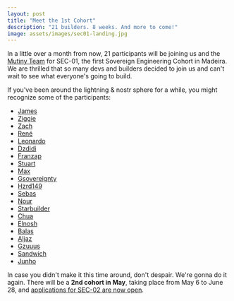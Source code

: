 ```yaml
---
layout: post
title: "Meet the 1st Cohort"
description: "21 builders. 8 weeks. And more to come!"
image: assets/images/sec01-landing.jpg
---
```


In a little over a month from now, 21 participants will be joining us and the
[Mutiny
Team](/2023/10/18/welcoming-mutiny-wallet-as-the-1st-sovereign-engineering-north-star.html)
for SEC-01, the first Sovereign Engineering Cohort in Madeira. We are thrilled
that so many devs and builders decided to join us and can't wait to see what
everyone's going to build.

If you've been around the lightning & nostr sphere for a while, you might
recognize some of the participants:

- [James](https://njump.me/npub10a8kw2hsevhfycl4yhtg7vzrcpwpu7s6med27juf4lzqpsvy270qrh8zkw)
- [Ziggie](https://njump.me/npub1l5u0zd00va02ch5n6ke2wwxyzamuy5qcsqcu4uwu7pa3dpapleysf7aap5)
- [Zach](https://njump.me/npub1zach44xjpc4yyhx6pgse2cj2pf98838kja03dv2e8ly8lfr094vqvm5dy5)
- [René](https://njump.me/npub1e5tfhk8m65teu25dfx8lcvwn4c8ypqjl72u2sh4rt8zy2kss0j5qct7mh9)
- [Leonardo](https://njump.me/npub1ez8efu9rjxu64g0lalty2ffmr2tgkzjz92rkafyfyz5463wr8ars8zls5t)
- [Dzdidi](https://njump.me/npub1zel8lcq6w6mtajwj4xcedvvvwts4p6v9l045dmn9rp570dqry7zsyll0dt)
- [Franzap](https://njump.me/npub1wf4pufsucer5va8g9p0rj5dnhvfeh6d8w0g6eayaep5dhps6rsgs43dgh9)
- [Stuart](https://njump.me/npub1lunaq893u4hmtpvqxpk8hfmtkqmm7ggutdtnc4hyuux2skr4ttcqr827lj)
- [Max](https://njump.me/npub1klkk3vrzme455yh9rl2jshq7rc8dpegj3ndf82c3ks2sk40dxt7qulx3vt)
- [Gsovereignty](https://njump.me/npub1mygerccwqpzyh9pvp6pv44rskv40zutkfs38t0hqhkvnwlhagp6s3psn5p)
- [Hzrd149](https://njump.me/npub1ye5ptcxfyyxl5vjvdjar2ua3f0hynkjzpx552mu5snj3qmx5pzjscpknpr)
- [Sebas](https://njump.me/npub1rw7hlhmgat6ur9zxcw40vweem49guv6530yk767j8xjpynv0y20q6qsl3w)
- [Nour](https://njump.me/npub1q2s36929z99tv0pfjkqf8jgmn7yxrrjklmsr0wwjl2707vhk965sp7dx3u)
- [Starbuilder](https://njump.me/npub1mz3vx0ew9le6n48l9f2e8u745k0fzel6thksv0gwfxy3wanprcxq79mymx)
- [Chua](https://njump.me/npub1x5nfafs95as966kkkvd773wvv5qtjyd27fy3g67jxyzln93mk02qdgdkan)
- [Elnosh](https://njump.me/npub1gz8kx67jdlx972vgjqemg37tysglvz43hzjler9nssk6kav0m66sv7xjkt)
- [Balas](https://njump.me/npub1nmr6w7qk0ta36vxysv77jv3d5rqghfc6d8sez8240rf3gja4vsmsd2yha8)
- [Aljaz](https://njump.me/npub1aljazgxlpnpfp7n5sunlk3dvfp72456x6nezjw4sd850q879rxqsthg9jp)
- [Gzuuus](https://njump.me/npub1gzuushllat7pet0ccv9yuhygvc8ldeyhrgxuwg744dn5khnpk3gs3ea5ds)
- [Sandwich](https://njump.me/npub1uac67zc9er54ln0kl6e4qp2y6ta3enfcg7ywnayshvlw9r5w6ehsqq99rx)
- [Junho](https://njump.me/npub1m6z9nxv9tej9wa327qgpkt540m00jswe7gvsc8lvzyyyyr6l8njq6t4ttu)

In case you didn't make it this time around, don't despair. We're gonna do it
again. There will be a **2nd cohort in May**, taking place from May 6 to June 28,
and [applications for SEC-02 are now
open](https://sovereignengineering.typeform.com/SEC02).
